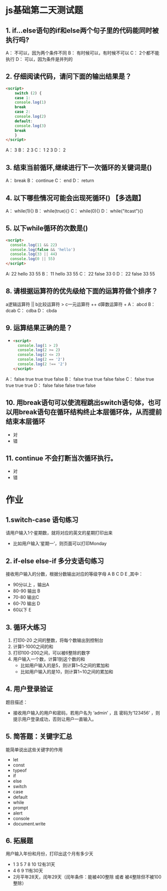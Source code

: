 

# js基础第二天测试题

## 1. if...else语句的if和else两个句子里的代码能同时被执行吗?

A： 不可以，因为两个条件不同
B： 有时候可以，有时候不可以
C： 2个都不能执行
D： 可以，因为条件是并列的

## 2. 仔细阅读代码，请问下面的输出结果是？

```html
<script>
    switch (2) {
    case 1:
    console.log(1)
    break
    case 2:
    console.log(2)
    default:
    console.log(3)
    break
    }
</script>

```

A： 3
B： 2 3
C： 1 2 3
D： 2

## 3. 结束当前循环,继续进行下一次循环的关键词是()

A： break
B： continue
C： end
D： return

## 4. 以下哪些情况可能会出现死循环() 【多选题】

A： while(1){}
B： while(true){}
C： while(0){}
D： while("itcast"){}

## 5. 以下while循环的次数是()

```html
<script>     
  console.log(11 && 22)
  console.log(false && 'hello')
  console.log(33 || 44)
  console.log(0 || 55)
</script>
```

A:    22 hello 33 55
B： 11 hello 33 55
C： 22 false 33 0
D： 22 false 33 55

## 8. 请根据运算符的优先级给下面的运算符做个排序？

a逻辑运算符 ||
b比较运算符 >
c一元运算符 ++
d算数运算符 +
A： abcd
B： dcab
C： cdba
D： cbda

## 9. 运算结果正确的是？

- ```html
  <script>      
    console.log(1 > 2)
    console.log(2 >= 2)
    console.log(2 <= 2)
    console.log(2 == '2')
    console.log(2 !== '2')
  </script>
  ```

A： false true true true false
B： false true true false false
C： false true true true true
D： false false false true false

## 10. 用break语句可以使流程跳出switch语句体，也可以用break语句在循环结构终止本层循环体，从而提前结束本层循环

- 对
- 错

  

## 11. continue 不会打断当次循环执行。

- 对
- 错

  

# 作业

## 1.switch-case 语句练习

请用户输入1个星期数，就将对应的英文的星期打印出来

- 比如用户输入‘星期一’，则页面可以打印Monday

## 2. if-else  else-if 多分支语句练习

接收用户输入的分数，根据分数输出对应的等级字母 A B C D E ,其中：

- 90分以上 ，输出A
- 80-90 输出 B
- 70-80 输出C
- 60-70 输出 D
- 60以下 E

## 3. 循环大练习

1. 打印0-20 之间的整数，将每个数输出到控制台
2. 计算1-1000之间的和
3. 打印100-200之间，可以被6整除的数字
4. 用户输入一个数，计算1到这个数的和
   - 比如用户输入的是5，则计算1~5之间的累加和
   - 比如用户输入的是10，则计算1~10之间的累加和

## 4. 用户登录验证

题目描述：

- 接收用户输入的用户和密码，若用户名为 ‘admin’ ，且 密码为‘123456’ ，则提示用户登录成功，否则让用户一直输入。

## 5. 简答题：关键字汇总

能简单说出这些关键字的作用

- let
- const
- typeof
- if
- else
- switch
- case
- default
- while
- prompt
- alert
- console
- document.write

## 6. 拓展题

用户输入年份和月份，打印出这个月有多少天

- 1 3 5 7 8 10 12有31天
- 4 6 9 11有30天
- 2月平年28天，闰年29天（闰年条件：能被400整除 或者 被4整除但不被100 整除）






